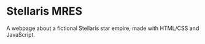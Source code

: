 # Stellaris MRES
A webpage about a fictional Stellaris star empire, made with HTML/CSS and JavaScript.
